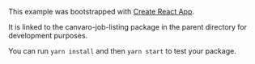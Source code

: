 This example was bootstrapped with [Create React App](https://github.com/facebook/create-react-app).

It is linked to the canvaro-job-listing package in the parent directory for development purposes.

You can run `yarn install` and then `yarn start` to test your package.
